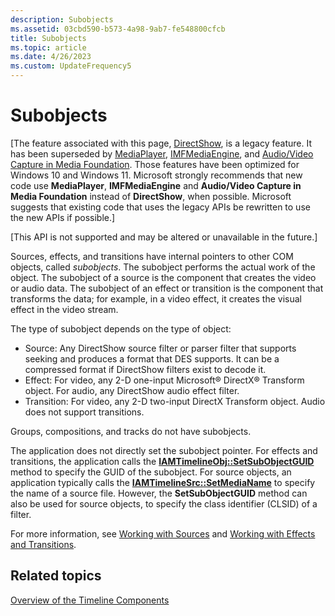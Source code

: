 ```yaml
---
description: Subobjects
ms.assetid: 03cbd590-b573-4a98-9ab7-fe548800cfcb
title: Subobjects
ms.topic: article
ms.date: 4/26/2023
ms.custom: UpdateFrequency5
---
```


# Subobjects

\[The feature associated with this page, [DirectShow](/windows/win32/directshow/directshow), is a legacy feature. It has been superseded by [MediaPlayer](/uwp/api/Windows.Media.Playback.MediaPlayer), [IMFMediaEngine](/windows/win32/api/mfmediaengine/nn-mfmediaengine-imfmediaengine), and [Audio/Video Capture in Media Foundation](windows/win32/medfound/audio-video-capture-in-media-foundation). Those features have been optimized for Windows 10 and Windows 11. Microsoft strongly recommends that new code use **MediaPlayer**, **IMFMediaEngine** and **Audio/Video Capture in Media Foundation** instead of **DirectShow**, when possible. Microsoft suggests that existing code that uses the legacy APIs be rewritten to use the new APIs if possible.\]

\[This API is not supported and may be altered or unavailable in the future.\]

Sources, effects, and transitions have internal pointers to other COM objects, called *subobjects*. The subobject performs the actual work of the object. The subobject of a source is the component that creates the video or audio data. The subobject of an effect or transition is the component that transforms the data; for example, in a video effect, it creates the visual effect in the video stream.

The type of subobject depends on the type of object:

-   Source: Any DirectShow source filter or parser filter that supports seeking and produces a format that DES supports. It can be a compressed format if DirectShow filters exist to decode it.
-   Effect: For video, any 2-D one-input Microsoft® DirectX® Transform object. For audio, any DirectShow audio effect filter.
-   Transition: For video, any 2-D two-input DirectX Transform object. Audio does not support transitions.

Groups, compositions, and tracks do not have subobjects.

The application does not directly set the subobject pointer. For effects and transitions, the application calls the [**IAMTimelineObj::SetSubObjectGUID**](iamtimelineobj-setsubobjectguid.md) method to specify the GUID of the subobject. For source objects, an application typically calls the [**IAMTimelineSrc::SetMediaName**](iamtimelinesrc-setmedianame.md) to specify the name of a source file. However, the **SetSubObjectGUID** method can also be used for source objects, to specify the class identifier (CLSID) of a filter.

For more information, see [Working with Sources](working-with-sources.md) and [Working with Effects and Transitions](working-with-effects-and-transitions.md).

## Related topics

<dl> <dt>

[Overview of the Timeline Components](overview-of-the-timeline-components.md)
</dt> </dl>

 

 




